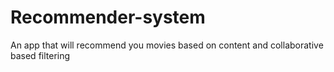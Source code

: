 # Recommender-system
An app that will recommend you movies based on content and collaborative based filtering
